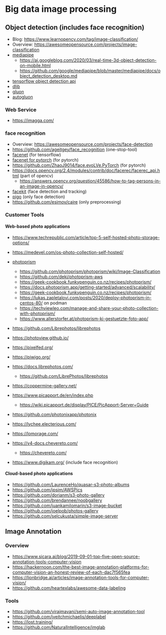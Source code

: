 # Big data image processing

## Object detection (includes face recognition)

* Blog: https://www.learnopencv.com/tag/image-classification/
* Overview: https://awesomeopensource.com/projects/image-classification
* [mediapipe](https://github.com/google/mediapipe/) 
  + https://ai.googleblog.com/2020/03/real-time-3d-object-detection-on-mobile.html
  + https://github.com/google/mediapipe/blob/master/mediapipe/docs/object_detection_desktop.md
* [tensorflow object detection api](https://github.com/tensorflow/models/tree/master/research/object_detection)
* [dlib](http://dlib.net/)
* [gluon](https://gluon-cv.mxnet.io/contents.html)
* [autogluon](https://autogluon.mxnet.io/)

### Web Service

* https://imagga.com/

### face recognition

* Overview: https://awesomeopensource.com/projects/face-detection
* https://github.com/ageitgey/face_recognition (one-stop-tool)
* [facenet](https://github.com/davidsandberg/facenet) (for tensorflow)
* [facenet for pytorch](https://github.com/timesler/facenet-pytorch) (for pytorch)
* https://github.com/ZhaoJ9014/face.evoLVe.PyTorch (for pytorch)
* https://docs.opencv.org/2.4/modules/contrib/doc/facerec/facerec_api.html (part of opencv)
  + https://answers.opencv.org/question/45586/how-to-tag-persons-in-an-image-in-opencv/
* [facekit](https://github.com/MagicJackStone/FaceKit) (face detection and tracking)
* [pigo](https://github.com/esimov/pigo) (only face detection)
* https://github.com/esimov/caire (only preprocessing)

### Customer Tools

#### Web-based photo applications

* https://www.techrepublic.com/article/top-5-self-hosted-photo-storage-options/
* https://medevel.com/os-photo-collection-self-hosted/

* [photoprism](https://github.com/photoprism/photoprism)
  + https://github.com/photoprism/photoprism/wiki/Image-Classification
  + https://github.com/deki/photoprism-aws
  + https://geek-cookbook.funkypenguin.co.nz/recipes/photoprism/
  + https://docs.photoprism.app/getting-started/advanced/scalability/
  + https://geek-cookbook.funkypenguin.co.nz/recipes/photoprism/
  + https://lukas.zapletalovi.com/posts/2020/deploy-photoprism-in-centos-80/ on podman
  + https://techviewleo.com/manage-and-share-your-photo-collection-with-photoprism/
  + https://www.allerstorfer.at/photoprism-ki-gestuetzte-foto-app/
* https://github.com/Librephotos/librephotos
* https://photoview.github.io/
* https://pixelfed.org/
* https://piwigo.org/
* https://docs.librephotos.com/
  + https://github.com/LibrePhotos/librephotos
* https://coppermine-gallery.net/
* https://www.picapport.de/en/index.php
  + https://wiki.picapport.de/display/PICE/PicApport-Server+Guide
* https://github.com/photonixapp/photonix
* https://lychee.electerious.com/
* https://lomorage.com/
* https://v4-docs.chevereto.com/
  + https://chevereto.com/

* https://www.digikam.org/ (include face recognition)

#### Cloud-based photo applications

* https://github.com/LaurenceHo/quasar-s3-photo-albums
* https://github.com/jpsim/AWSPics
* https://github.com/dorianm/s3-photo-gallery
* https://github.com/brendannee/noobgallery
* https://github.com/juankamilomarin/s3-image-bucket
* https://github.com/joelpob/photos-gallery
* https://github.com/selcukusta/simple-image-server

## Image Annotation

### Overview

* https://www.sicara.ai/blog/2019-09-01-top-five-open-source-annotation-tools-computer-vision
* https://hackernoon.com/the-best-image-annotation-platforms-for-computer-vision-an-honest-review-of-each-dac7f565fea
* https://lionbridge.ai/articles/image-annotation-tools-for-computer-vision/
* https://github.com/heartexlabs/awesome-data-labeling

### Tools

* https://github.com/virajmavani/semi-auto-image-annotation-tool
* https://github.com/jveitchmichaelis/deeplabel
* https://lost.training/
* https://github.com/NaturalIntelligence/imglab
